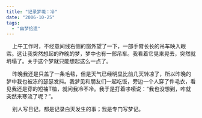 ```yaml
---
title: "记录梦境：冷"
date: "2006-10-25"
tags: 
  - "幽梦拾遗"
---
```


    上午工作时，不经意间线右侧的窗外望了一下，一部手臂长长的吊车映入眼帘。这让我突然想起的昨晚的梦，梦中也有一部吊车。我看着它晃来晃去，突然就坍塌了。关于这个梦就只能想起这么一点了。

    昨晚我还是只盖了一条毛毯，但是天气已经明显比前几天转凉了，所以昨晚的梦中我也被冻的瑟瑟发抖。我梦见和朋友们一起吃饭，旁边一个人穿了件毛衣，看见我还是穿的短袖T桖，就问我冷不冷。我于是打着哆嗦说：“我也没想到，咋就突然来寒流了呢？”。

    别人写日记，都是记录白天发生的事；我是专门写梦记。
